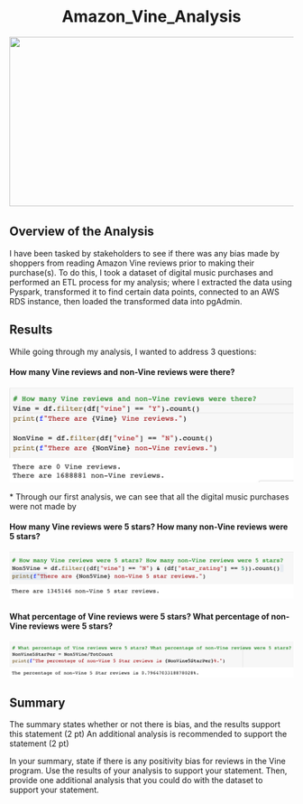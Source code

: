 

<h1 align = "center"> Amazon_Vine_Analysis </h1>

<p align = "center">
<img src = "https://encrypted-tbn0.gstatic.com/images?q=tbn:ANd9GcQKZes_QAmSFjPJ1kwI6NEFYGHu_GW3qRRNeg&usqp=CAU"width = "600" height = "300">
 </p>

<h2> Overview of the Analysis </h2>
I have been tasked by stakeholders to see if there was any bias made by shoppers from reading Amazon Vine reviews prior to making their purchase(s). To do this, I took a dataset of digital music purchases and performed an ETL process for my analysis; where I extracted the data using Pyspark, transformed it to find certain data points, connected to an AWS RDS instance, then loaded the transformed data into pgAdmin.

<h2>Results </h2>
While going through my analysis, I wanted to address 3 questions:

<h4>How many Vine reviews and non-Vine reviews were there?</h4>
<p align = "left">
<img src = "https://github.com/JoseCalucag/Amazon_Vine_Analysis/blob/main/pics/VineReviews.png">
</p>
* Through our first analysis, we can see that all the digital music purchases were not made by  
 
<h4>How many Vine reviews were 5 stars? How many non-Vine reviews were 5 stars?</h4>
<p align = "left">
<img src = "https://github.com/JoseCalucag/Amazon_Vine_Analysis/blob/main/pics/ReviewCount.png">
</p>

<h4>What percentage of Vine reviews were 5 stars? What percentage of non-Vine reviews were 5 stars?</h4>
<p align = "left">
<img src = "https://github.com/JoseCalucag/Amazon_Vine_Analysis/blob/main/pics/ReviewPercent.png">
</p>


<h2>Summary</h2>
The summary states whether or not there is bias, and the results support this statement (2 pt)
An additional analysis is recommended to support the statement (2 pt)

In your summary, state if there is any positivity bias for reviews in the Vine program. Use the results of your analysis to support your statement. Then, provide one additional analysis that you could do with the dataset to support your statement.

